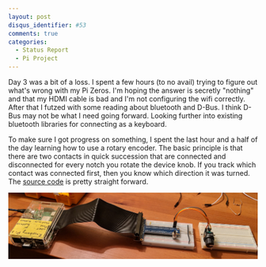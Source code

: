 ```yaml
---
layout: post
disqus_identifier: #53
comments: true
categories:
  - Status Report
  - Pi Project
---
```


Day 3 was a bit of a loss.  I spent a few hours (to no avail) trying to figure
out what's wrong with my Pi Zeros.  I'm hoping the answer is secretly "nothing"
and that my HDMI cable is bad and I'm not configuring the wifi correctly. After
that I futzed with some reading about bluetooth and D-Bus. I think D-Bus may
not be what I need going forward.  Looking further into existing bluetooth
libraries for connecting as a keyboard.

To make sure I got progress on something, I spent the last hour and a half of
the day learning how to use a rotary encoder.  The basic principle is that
there are two contacts in quick succession that are connected and disconnected
for every notch you rotate the device knob.  If you track which contact was
connected first, then you know which direction it was turned.  The [source
code](https://github.com/jquintus/PiProject/blob/7802b940a5fb12dbffc6e1c692deea18a9d15a09/SimpleIO/SimpleRotary.py)
is pretty straight forward.

![encoder on a breadboard](/images/posts/2019/2019-04-07-Pi-Project-Status-Report-Day-3/demo2.jpg)

